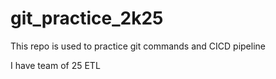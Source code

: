 # git_practice_2k25
This repo is used to practice git commands and CICD pipeline


I have team of 25 
ETL
